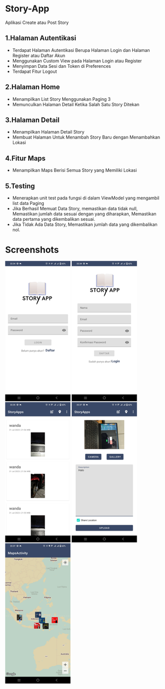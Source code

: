 # Story-App
Aplikasi Create atau Post Story

1.Halaman Autentikasi
--
- Terdapat Halaman Autentikasi Berupa Halaman Login dan Halaman Register atau Daftar Akun <br>
- Menggunakan Custom View pada Halaman Login atau Register<br>
- Menyimpan Data Sesi dan Token di Preferences<br>
- Terdapat Fitur Logout

2.Halaman Home
--
- Menampilkan List Story Menggunakan Paging 3
- Memunculkan Halaman Detail Ketika Salah Satu Story Ditekan

3.Halaman Detail
--
- Menampilkan Halaman Detail Story
- Membuat Halaman Untuk Menambah Story Baru dengan Menambahkan Lokasi

4.Fitur Maps
--
- Menampilkan Maps Berisi Semua Story yang Memiliki Lokasi

5.Testing
--
- Menerapkan unit test pada fungsi di dalam ViewModel yang mengambil list data Paging
- Jika Berhasil Memuat Data Story, memastikan data tidak null, Memastikan jumlah data sesuai dengan yang diharapkan, Memastikan data pertama yang dikembalikan sesuai.
- Jika Tidak Ada Data Story, Memastikan jumlah data yang dikembalikan nol.

# Screenshots
<div>
  <img src="https://github.com/AnugrahPangestu/Story-App/blob/master/app/src/main/res/drawable/Screenshot/Login.jpg" alt="Gambar 1" width="210" height="450" style="display: inline-block;">
  <img src="https://github.com/AnugrahPangestu/Story-App/blob/master/app/src/main/res/drawable/Screenshot/Register.jpg" alt="Gambar 2" width="210" height="450" style="display: inline-block;">
  <img src="https://github.com/AnugrahPangestu/Story-App/blob/master/app/src/main/res/drawable/Screenshot/Home.jpg" alt="Gambar 3" width="210" height="450" style="display: inline-block;">
  <img src="https://github.com/AnugrahPangestu/Story-App/blob/master/app/src/main/res/drawable/Screenshot/Add%20Story.jpg" alt="Gambar 4" width="210" height="450" style="display: inline-block;">
  <img src="https://github.com/AnugrahPangestu/Story-App/blob/master/app/src/main/res/drawable/Screenshot/Maps.jpg" alt="Gambar 5" width="210" height="450" style="display: inline-block;">
 
